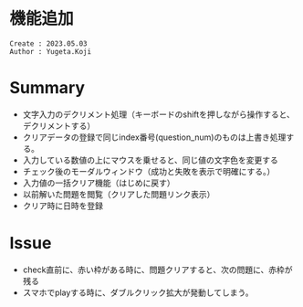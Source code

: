 機能追加
===
```
Create : 2023.05.03
Author : Yugeta.Koji
```

# Summary
- 文字入力のデクリメント処理（キーボードのshiftを押しながら操作すると、デクリメントする）
- クリアデータの登録で同じindex番号(question_num)のものは上書き処理する。
- 入力している数値の上にマウスを乗せると、同じ値の文字色を変更する
- チェック後のモーダルウィンドウ（成功と失敗を表示で明確にする。）
- 入力値の一括クリア機能（はじめに戻す）
- 以前解いた問題を閲覧（クリアした問題リンク表示）
- クリア時に日時を登録

# Issue
- check直前に、赤い枠がある時に、問題クリアすると、次の問題に、赤枠が残る
- スマホでplayする時に、ダブルクリック拡大が発動してしまう。

